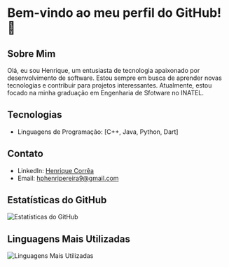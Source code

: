 # Bem-vindo ao meu perfil do GitHub! 👋

## Sobre Mim
Olá, eu sou Henrique, um entusiasta de tecnologia apaixonado por desenvolvimento de software. Estou sempre em busca de aprender novas tecnologias e contribuir para projetos interessantes. Atualmente, estou focado na minha graduação em Engenharia de Sfotware no INATEL.

## Tecnologias
- Linguagens de Programação: [C++, Java, Python, Dart]

## Contato
- LinkedIn: [Henrique Corrêa]((https://www.linkedin.com/in/henrique-corrêa-a889391b6/))
- Email: [hphenripereira9@gmail.com](mailto:hphenripereira9@gmail.com)

## Estatísticas do GitHub
![Estatísticas do GitHub](https://github-readme-stats.vercel.app/api?username=Chagaiz28&show_icons=true&theme=dark)

## Linguagens Mais Utilizadas
![Linguagens Mais Utilizadas](https://github-readme-stats.vercel.app/api/top-langs/?username=Chagaiz28&layout=compact&theme=dark)
